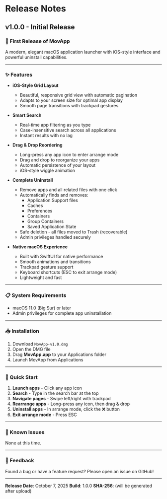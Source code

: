 # Release Notes

## v1.0.0 - Initial Release

### 🎉 First Release of MovApp

A modern, elegant macOS application launcher with iOS-style interface and powerful uninstall capabilities.

---

### ✨ Features

- **iOS-Style Grid Layout**
  - Beautiful, responsive grid view with automatic pagination
  - Adapts to your screen size for optimal app display
  - Smooth page transitions with trackpad gestures

- **Smart Search**
  - Real-time app filtering as you type
  - Case-insensitive search across all applications
  - Instant results with no lag

- **Drag & Drop Reordering**
  - Long-press any app icon to enter arrange mode
  - Drag and drop to reorganize your apps
  - Automatic persistence of your layout
  - iOS-style wiggle animation

- **Complete Uninstall**
  - Remove apps and all related files with one click
  - Automatically finds and removes:
    - Application Support files
    - Caches
    - Preferences
    - Containers
    - Group Containers
    - Saved Application State
  - Safe deletion - all files moved to Trash (recoverable)
  - Admin privileges handled securely

- **Native macOS Experience**
  - Built with SwiftUI for native performance
  - Smooth animations and transitions
  - Trackpad gesture support
  - Keyboard shortcuts (ESC to exit arrange mode)
  - Lightweight and fast

---

### 📋 System Requirements

- macOS 11.0 (Big Sur) or later
- Admin privileges for complete app uninstallation

---

### 📥 Installation

1. Download `MovApp-v1.0.dmg`
2. Open the DMG file
3. Drag **MovApp.app** to your Applications folder
4. Launch MovApp from Applications

---

### 🎯 Quick Start

1. **Launch apps** - Click any app icon
2. **Search** - Type in the search bar at the top
3. **Navigate pages** - Swipe left/right with trackpad
4. **Rearrange apps** - Long-press any icon, then drag & drop
5. **Uninstall apps** - In arrange mode, click the ❌ button
6. **Exit arrange mode** - Press ESC

---

### 🐛 Known Issues

None at this time.

---

### 🙏 Feedback

Found a bug or have a feature request? Please open an issue on GitHub!

---

**Release Date**: October 7, 2025
**Build**: 1.0.0
**SHA-256**: (will be generated after upload)
